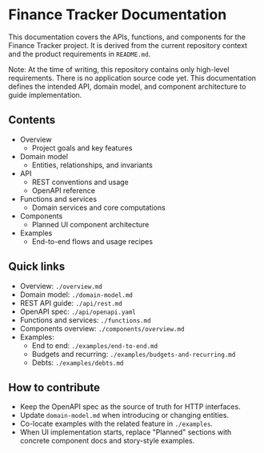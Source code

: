# Finance Tracker Documentation

This documentation covers the APIs, functions, and components for the Finance Tracker project. It is derived from the current repository context and the product requirements in `README.md`.

Note: At the time of writing, this repository contains only high-level requirements. There is no application source code yet. This documentation defines the intended API, domain model, and component architecture to guide implementation.

## Contents
- Overview
  - Project goals and key features
- Domain model
  - Entities, relationships, and invariants
- API
  - REST conventions and usage
  - OpenAPI reference
- Functions and services
  - Domain services and core computations
- Components
  - Planned UI component architecture
- Examples
  - End-to-end flows and usage recipes

## Quick links
- Overview: `./overview.md`
- Domain model: `./domain-model.md`
- REST API guide: `./api/rest.md`
- OpenAPI spec: `./api/openapi.yaml`
- Functions and services: `./functions.md`
- Components overview: `./components/overview.md`
- Examples:
  - End to end: `./examples/end-to-end.md`
  - Budgets and recurring: `./examples/budgets-and-recurring.md`
  - Debts: `./examples/debts.md`

## How to contribute
- Keep the OpenAPI spec as the source of truth for HTTP interfaces.
- Update `domain-model.md` when introducing or changing entities.
- Co-locate examples with the related feature in `./examples`.
- When UI implementation starts, replace "Planned" sections with concrete component docs and story-style examples.
